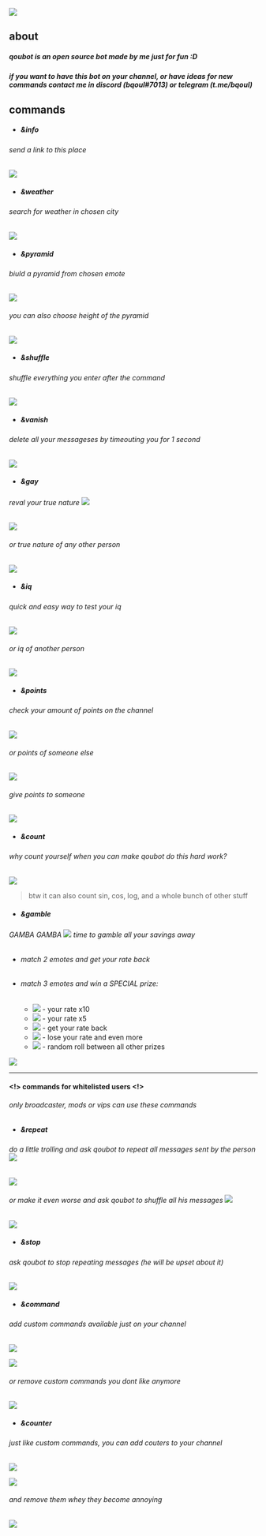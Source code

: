 ![](https://i.imgur.com/lTVoe0x.jpg)

## about
##### **qoubot** is an open source bot made by me just for fun :D
##### if you want to have this bot on your channel, or have ideas for new commands contact me in discord (bqoul#7013) or telegram (t.me/bqoul)

## commands
* ##### &info
###### send a link  to this place

![](https://i.imgur.com/MArCGlV.png)
* ##### &weather
###### search for weather in chosen city

![](https://i.imgur.com/zoOhb7G.png)
* ##### &pyramid
###### biuld a pyramid from chosen emote

![](https://i.imgur.com/zw0bomO.png)
###### you can also choose height of the pyramid

![](https://i.imgur.com/Ld2twSB.png)
* ##### &shuffle
###### shuffle everything you enter after the command

![](https://i.imgur.com/mKn3d0K.png)
* ##### &vanish
###### delete all your messageses by timeouting you for 1 second

![](https://i.imgur.com/eplFy4M.png)
* ##### &gay
###### reval your true nature [![](https://static-cdn.jtvnw.net/emoticons/v1/55338/1.0)](http://https://static-cdn.jtvnw.net/emoticons/v1/55338/1.0)

![](https://i.imgur.com/da6wLhu.png)
###### or true nature of any other person

![](https://i.imgur.com/80cKxo5.png)
* ##### &iq
###### quick and easy way to test your iq

![](https://i.imgur.com/NrNqPAz.png)
###### or iq of another person

![](https://i.imgur.com/y4LnWVn.png)
* ##### &points
###### check your amount of points on the channel

![](https://i.imgur.com/ZFip1Fi.png)
###### or points of someone else

![](https://i.imgur.com/SInRuRU.png)
###### give points to someone

![](https://i.imgur.com/WvXabjO.png)
* ##### &count
###### why count yourself when you can make qoubot do this hard work?

![](https://i.imgur.com/9WgbLAE.png)
> btw it can also count sin, cos, log, and a whole bunch of other stuff

* ##### &gamble
###### GAMBA GAMBA [![](https://cdn.betterttv.net/emote/566c9fde65dbbdab32ec053e/1x)](https://cdn.betterttv.net/emote/566c9fde65dbbdab32ec053e/1x) time to gamble all your savings away
* ###### match 2 emotes and get your rate back
* ###### match 3 emotes and win a SPECIAL prize:
  - [![](https://static-cdn.jtvnw.net/emoticons/v1/120232/1.0)](https://static-cdn.jtvnw.net/emoticons/v1/120232/1.0) - your rate x10
  - [![](https://static-cdn.jtvnw.net/emoticons/v1/305954156/1.0)](https://static-cdn.jtvnw.net/emoticons/v1/305954156/1.0) - your rate x5
  - [![](https://static-cdn.jtvnw.net/emoticons/v1/114836/1.0)](https://static-cdn.jtvnw.net/emoticons/v1/114836/1.0) - get your rate back
  - [![](https://static-cdn.jtvnw.net/emoticons/v1/86/1.0)](https://static-cdn.jtvnw.net/emoticons/v1/86/1.0) - lose your rate and even more
  - [![](https://static-cdn.jtvnw.net/emoticons/v1/28087/1.0)](https://static-cdn.jtvnw.net/emoticons/v1/28087/1.0) - random roll between all other prizes
  

![](https://i.imgur.com/MxTUiOX.png)

------------
#### <!> commands for whitelisted users <!> 
###### only broadcaster, mods or vips can use these commands
* ##### &repeat
###### do a little trolling and ask qoubot to repeat all messages sent by the person [![](https://cdn.betterttv.net/emote/54fa8f1401e468494b85b537/1x)](https://cdn.betterttv.net/emote/54fa8f1401e468494b85b537/1x) 

![](https://i.imgur.com/uxxcWyl.png)
###### or make it even worse and ask qoubot to shuffle all his messages [![](https://cdn.betterttv.net/emote/54fa8f1401e468494b85b537/1x)](https://cdn.betterttv.net/emote/54fa8f1401e468494b85b537/1x) 

![](https://i.imgur.com/NKa1uRg.png)
* ##### &stop
###### ask qoubot to stop repeating messages (he will be upset about it)

![](https://i.imgur.com/602m0UX.png)
* ##### &command
###### add custom commands available just on your channel

![](https://i.imgur.com/3LzuKT1.png)

![](https://i.imgur.com/e3fVgpG.png)
###### or remove custom commands you dont like anymore

![](https://i.imgur.com/NLMkgAY.png)
* ##### &counter
###### just like custom commands, you can add couters to your channel

![](https://i.imgur.com/jZGX2vN.png)

![](https://i.imgur.com/sPHBrq6.png)
###### and remove them whey they become annoying

![](https://i.imgur.com/YV44jAK.png)